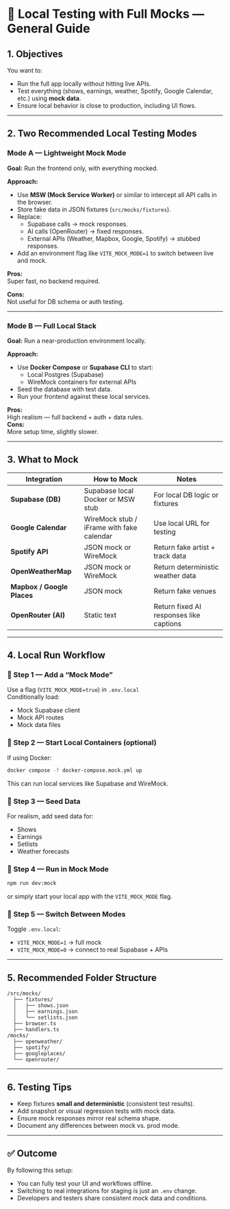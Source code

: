 # 🧪 Local Testing with Full Mocks — General Guide

## 1. Objectives
You want to:
- Run the full app locally without hitting live APIs.
- Test everything (shows, earnings, weather, Spotify, Google Calendar, etc.) using **mock data**.
- Ensure local behavior is close to production, including UI flows.

---

## 2. Two Recommended Local Testing Modes

### **Mode A — Lightweight Mock Mode**
**Goal:** Run the frontend only, with everything mocked.

**Approach:**
- Use **MSW (Mock Service Worker)** or similar to intercept all API calls in the browser.
- Store fake data in JSON fixtures (`src/mocks/fixtures`).
- Replace:
  - Supabase calls → mock responses.
  - AI calls (OpenRouter) → fixed responses.
  - External APIs (Weather, Mapbox, Google, Spotify) → stubbed responses.
- Add an environment flag like `VITE_MOCK_MODE=1` to switch between live and mock.

**Pros:**  
Super fast, no backend required.

**Cons:**  
Not useful for DB schema or auth testing.

---

### **Mode B — Full Local Stack**
**Goal:** Run a near-production environment locally.

**Approach:**
- Use **Docker Compose** or **Supabase CLI** to start:
  - Local Postgres (Supabase)
  - WireMock containers for external APIs
- Seed the database with test data.
- Run your frontend against these local services.

**Pros:**  
High realism — full backend + auth + data rules.  
**Cons:**  
More setup time, slightly slower.

---

## 3. What to Mock
| Integration | How to Mock | Notes |
|--------------|--------------|-------|
| **Supabase (DB)** | Supabase local Docker or MSW stub | For local DB logic or fixtures |
| **Google Calendar** | WireMock stub / iFrame with fake calendar | Use local URL for testing |
| **Spotify API** | JSON mock or WireMock | Return fake artist + track data |
| **OpenWeatherMap** | JSON mock or WireMock | Return deterministic weather data |
| **Mapbox / Google Places** | JSON mock | Return fake venues |
| **OpenRouter (AI)** | Static text | Return fixed AI responses like captions |

---

## 4. Local Run Workflow

### 🧩 Step 1 — Add a “Mock Mode”
Use a flag (`VITE_MOCK_MODE=true`) in `.env.local`  
Conditionally load:
- Mock Supabase client  
- Mock API routes  
- Mock data files  

### 🐳 Step 2 — Start Local Containers (optional)
If using Docker:
```bash
docker compose -f docker-compose.mock.yml up
```
This can run local services like Supabase and WireMock.

### 🧰 Step 3 — Seed Data
For realism, add seed data for:
- Shows
- Earnings
- Setlists
- Weather forecasts

### 🧪 Step 4 — Run in Mock Mode
```bash
npm run dev:mock
```
or simply start your local app with the `VITE_MOCK_MODE` flag.

### 🧼 Step 5 — Switch Between Modes
Toggle `.env.local`:
- `VITE_MOCK_MODE=1` → full mock  
- `VITE_MOCK_MODE=0` → connect to real Supabase + APIs

---

## 5. Recommended Folder Structure
```
/src/mocks/
  ├── fixtures/
  │   ├── shows.json
  │   ├── earnings.json
  │   └── setlists.json
  ├── browser.ts
  ├── handlers.ts
/mocks/
  ├── openweather/
  ├── spotify/
  ├── googleplaces/
  └── openrouter/
```

---

## 6. Testing Tips
- Keep fixtures **small and deterministic** (consistent test results).  
- Add snapshot or visual regression tests with mock data.  
- Ensure mock responses mirror real schema shape.  
- Document any differences between mock vs. prod mode.

---

## ✅ Outcome
By following this setup:
- You can fully test your UI and workflows offline.
- Switching to real integrations for staging is just an `.env` change.
- Developers and testers share consistent mock data and conditions.
